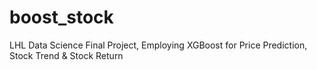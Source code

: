 # boost_stock
LHL Data Science Final Project, Employing XGBoost for Price Prediction, Stock Trend &amp; Stock Return
